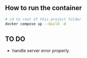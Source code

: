 
## How to run the container
```bash
# cd to root of this project folder
docker compose up --build -d
```


## TO DO
* handle server error properly
